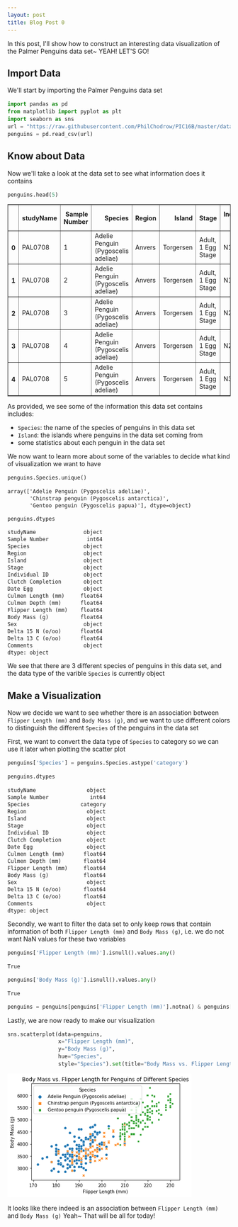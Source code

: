 ```yaml
---
layout: post
title: Blog Post 0
---
```


In this post, I'll show how to construct an interesting data visualization of the Palmer Penguins data set~ YEAH! LET'S GO!

## Import Data

We'll start by importing the Palmer Penguins data set 


```python
import pandas as pd
from matplotlib import pyplot as plt
import seaborn as sns 
url = "https://raw.githubusercontent.com/PhilChodrow/PIC16B/master/datasets/palmer_penguins.csv"
penguins = pd.read_csv(url)
```

## Know about Data
Now we'll take a look at the data set to see what information does it contains 


```python
penguins.head(5)
```




<div>
<style scoped>
    .dataframe tbody tr th:only-of-type {
        vertical-align: middle;
    }

    .dataframe tbody tr th {
        vertical-align: top;
    }

    .dataframe thead th {
        text-align: right;
    }
</style>
<table border="1" class="dataframe">
  <thead>
    <tr style="text-align: right;">
      <th></th>
      <th>studyName</th>
      <th>Sample Number</th>
      <th>Species</th>
      <th>Region</th>
      <th>Island</th>
      <th>Stage</th>
      <th>Individual ID</th>
      <th>Clutch Completion</th>
      <th>Date Egg</th>
      <th>Culmen Length (mm)</th>
      <th>Culmen Depth (mm)</th>
      <th>Flipper Length (mm)</th>
      <th>Body Mass (g)</th>
      <th>Sex</th>
      <th>Delta 15 N (o/oo)</th>
      <th>Delta 13 C (o/oo)</th>
      <th>Comments</th>
    </tr>
  </thead>
  <tbody>
    <tr>
      <th>0</th>
      <td>PAL0708</td>
      <td>1</td>
      <td>Adelie Penguin (Pygoscelis adeliae)</td>
      <td>Anvers</td>
      <td>Torgersen</td>
      <td>Adult, 1 Egg Stage</td>
      <td>N1A1</td>
      <td>Yes</td>
      <td>11/11/07</td>
      <td>39.1</td>
      <td>18.7</td>
      <td>181.0</td>
      <td>3750.0</td>
      <td>MALE</td>
      <td>NaN</td>
      <td>NaN</td>
      <td>Not enough blood for isotopes.</td>
    </tr>
    <tr>
      <th>1</th>
      <td>PAL0708</td>
      <td>2</td>
      <td>Adelie Penguin (Pygoscelis adeliae)</td>
      <td>Anvers</td>
      <td>Torgersen</td>
      <td>Adult, 1 Egg Stage</td>
      <td>N1A2</td>
      <td>Yes</td>
      <td>11/11/07</td>
      <td>39.5</td>
      <td>17.4</td>
      <td>186.0</td>
      <td>3800.0</td>
      <td>FEMALE</td>
      <td>8.94956</td>
      <td>-24.69454</td>
      <td>NaN</td>
    </tr>
    <tr>
      <th>2</th>
      <td>PAL0708</td>
      <td>3</td>
      <td>Adelie Penguin (Pygoscelis adeliae)</td>
      <td>Anvers</td>
      <td>Torgersen</td>
      <td>Adult, 1 Egg Stage</td>
      <td>N2A1</td>
      <td>Yes</td>
      <td>11/16/07</td>
      <td>40.3</td>
      <td>18.0</td>
      <td>195.0</td>
      <td>3250.0</td>
      <td>FEMALE</td>
      <td>8.36821</td>
      <td>-25.33302</td>
      <td>NaN</td>
    </tr>
    <tr>
      <th>3</th>
      <td>PAL0708</td>
      <td>4</td>
      <td>Adelie Penguin (Pygoscelis adeliae)</td>
      <td>Anvers</td>
      <td>Torgersen</td>
      <td>Adult, 1 Egg Stage</td>
      <td>N2A2</td>
      <td>Yes</td>
      <td>11/16/07</td>
      <td>NaN</td>
      <td>NaN</td>
      <td>NaN</td>
      <td>NaN</td>
      <td>NaN</td>
      <td>NaN</td>
      <td>NaN</td>
      <td>Adult not sampled.</td>
    </tr>
    <tr>
      <th>4</th>
      <td>PAL0708</td>
      <td>5</td>
      <td>Adelie Penguin (Pygoscelis adeliae)</td>
      <td>Anvers</td>
      <td>Torgersen</td>
      <td>Adult, 1 Egg Stage</td>
      <td>N3A1</td>
      <td>Yes</td>
      <td>11/16/07</td>
      <td>36.7</td>
      <td>19.3</td>
      <td>193.0</td>
      <td>3450.0</td>
      <td>FEMALE</td>
      <td>8.76651</td>
      <td>-25.32426</td>
      <td>NaN</td>
    </tr>
  </tbody>
</table>
</div>



As provided, we see some of the information this data set contains includes:
- `Species`: the name of the species of penguins in this data set
- `Island`: the islands where penguins in the data set coming from 
- some statistics about each penguin in the data set

We now want to learn more about some of the variables to decide what kind of visualization we want to have


```python
penguins.Species.unique()
```




    array(['Adelie Penguin (Pygoscelis adeliae)',
           'Chinstrap penguin (Pygoscelis antarctica)',
           'Gentoo penguin (Pygoscelis papua)'], dtype=object)




```python
penguins.dtypes
```




    studyName               object
    Sample Number            int64
    Species                 object
    Region                  object
    Island                  object
    Stage                   object
    Individual ID           object
    Clutch Completion       object
    Date Egg                object
    Culmen Length (mm)     float64
    Culmen Depth (mm)      float64
    Flipper Length (mm)    float64
    Body Mass (g)          float64
    Sex                     object
    Delta 15 N (o/oo)      float64
    Delta 13 C (o/oo)      float64
    Comments                object
    dtype: object



We see that there are 3 different species of penguins in this data set, and the data type of the varible `Species` is currently object

## Make a Visualization
Now we decide we want to see whether there is an association between `Flipper Length (mm)` and `Body Mass (g)`, and we want to use different colors to distinguish the different `Species` of the penguins in the data set

First, we want to convert the data type of `Species` to category so we can use it later when plotting the scatter plot


```python
penguins['Species'] = penguins.Species.astype('category')
```


```python
penguins.dtypes
```




    studyName                object
    Sample Number             int64
    Species                category
    Region                   object
    Island                   object
    Stage                    object
    Individual ID            object
    Clutch Completion        object
    Date Egg                 object
    Culmen Length (mm)      float64
    Culmen Depth (mm)       float64
    Flipper Length (mm)     float64
    Body Mass (g)           float64
    Sex                      object
    Delta 15 N (o/oo)       float64
    Delta 13 C (o/oo)       float64
    Comments                 object
    dtype: object



Secondly, we want to filter the data set to only keep rows that contain information of both `Flipper Length (mm)` and `Body Mass (g)`, i.e. we do not want NaN values for these two variables


```python
penguins['Flipper Length (mm)'].isnull().values.any()
```




    True




```python
penguins['Body Mass (g)'].isnull().values.any()
```




    True




```python
penguins = penguins[penguins['Flipper Length (mm)'].notna() & penguins['Body Mass (g)'].notna()]
```

Lastly, we are now ready to make our visualization


```python
sns.scatterplot(data=penguins, 
                x="Flipper Length (mm)", 
                y="Body Mass (g)", 
                hue="Species", 
                style="Species").set(title="Body Mass vs. Flipper Length for Penguins of Different Species")
```
![Blog_Post_0_penguins.png](/images/Blog_Post_0_penguins.png)

It looks like there indeed is an association between `Flipper Length (mm)` and `Body Mass (g)`
Yeah~ That will be all for today!

